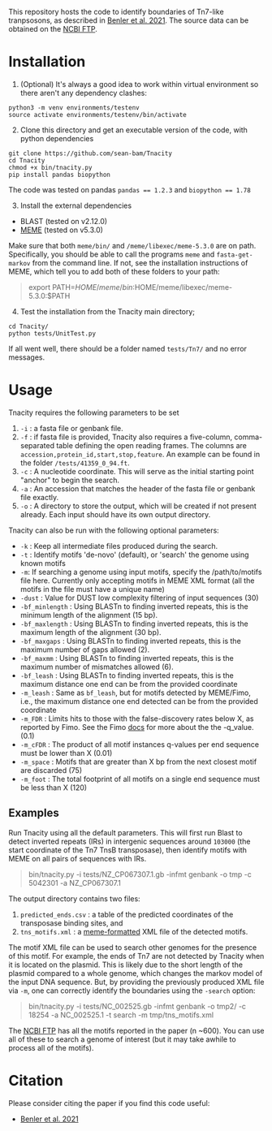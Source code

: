 This repository hosts the code to identify boundaries of Tn7-like tranpsosons, as described in [Benler et al. 2021](https://doi.org/10.1101/2021.08.23.457393). The source data can be obtained on the [NCBI FTP](https://ftp.ncbi.nih.gov/pub/yutinn/benler_2021/Tn7/source_data/).

# Installation

1. (Optional) It's always a good idea to work within virtual environment so there aren't any dependency clashes:
```
python3 -m venv environments/testenv
source activate environments/testenv/bin/activate
```

2. Clone this directory and get an executable version of the code, with python dependencies
```
git clone https://github.com/sean-bam/Tnacity 
cd Tnacity
chmod +x bin/tnacity.py
pip install pandas biopython
```

The code was tested on pandas `pandas == 1.2.3` and `biopython == 1.78`

3. Install the external dependencies
 - BLAST (tested on v2.12.0)
 - [MEME](https://meme-suite.org/meme/doc/install.html?man_type=web) (tested  on v5.3.0)

Make sure that both `meme/bin/` and `/meme/libexec/meme-5.3.0` are on path. Specifically, you should be able to call the programs `meme` and `fasta-get-markov` from the command line. If not, see the installation instructions of MEME, which tell you to add both of these folders to your path: 
>export PATH=$HOME/meme/bin:$HOME/meme/libexec/meme-5.3.0:$PATH

4. Test the installation from the Tnacity main directory;
```
cd Tnacity/
python tests/UnitTest.py 
```

If all went well, there should be a folder named `tests/Tn7/` and no error messages.

# Usage

Tnacity requires the following parameters to be set
1. `-i` : a fasta file or genbank file. 
2. `-f` : if fasta file is provided, Tnacity also requires a five-column, comma-separated table defining the open reading frames. The columns are `accession,protein_id,start,stop,feature`. An example can be found in the folder `/tests/41359_0_94.ft`.
3. `-c` : A nucleotide coordinate. This will serve as the initial starting point "anchor" to begin the search.
4. `-a` : An accession that matches the header of the fasta file or genbank file exactly. 
5. `-o` : A directory to store the output, which will be created if not present already. Each input should have its own output directory.

Tnacity can also be run with the following optional parameters:
 - `-k` : Keep all intermediate files produced during the search.
 - `-t` : Identify motifs 'de-novo' (default), or 'search' the genome using known motifs 
 - `-m`: If searching a genome using input motifs, specify the /path/to/motifs file here. Currently only accepting motifs in MEME XML format (all the motifs in the file must have a unique name)
 - `-dust` : Value for DUST low complexity filtering of input sequences (30)
 - `-bf_minlength` : Using BLASTn to finding inverted repeats, this is the minimum length of the alignment (15 bp).
 - `-bf_maxlength` : Using BLASTn to finding inverted repeats, this is the maximum length of the alignment (30 bp).
  - `-bf_maxgaps` : Using BLASTn to finding inverted repeats, this is the maximum number of gaps allowed (2).
  - `-bf_maxmm` : Using BLASTn to finding inverted repeats, this is the maximum number of mismatches allowed (6).
  - `-bf_leash` : Using BLASTn to finding inverted repeats, this is the maximum distance one end can be from the provided coordinate
  - `-m_leash` : Same as `bf_leash`, but for motifs detected by MEME/Fimo, i.e., the maximum distance one end detected can be from the provided coordinate
  - `-m_FDR` : Limits hits to those with the false-discovery rates below X, as reported by Fimo. See the Fimo [docs](https://meme-suite.org/meme/doc/fimo.html?man_type=web) for more about the the -q_value. (0.1)
  - `-m_cFDR` : The product of all motif instances q-values per end sequence must be lower than X (0.01)
  - `-m_space` : Motifs that are greater than X bp from the next closest motif are discarded (75)
  - `-m_foot` : The total footprint of all motifs on a single end sequence must be less than X (120)

## Examples 

Run Tnacity using all the default parameters. This will first run Blast to detect inverted repeats (IRs) in intergenic sequences around `103000` (the start coordinate of the Tn7 TnsB transposase), then identify motifs with MEME on all pairs of sequences with IRs. 
>bin/tnacity.py -i tests/NZ_CP067307.1.gb -infmt genbank -o tmp -c 5042301 -a NZ_CP067307.1

The output directory contains two files: 
1. `predicted_ends.csv` : a table of the predicted coordinates of the transposase binding sites, and 
2. `tns_motifs.xml` : a [meme-formatted](meme-suite.org/meme/doc/meme-format.html?man_type=web) XML file of the detected motifs. 

The motif XML file can be used to search other genomes for the presence of this motif. For example, the ends of Tn7 are not detected by Tnacity when it is located on the plasmid. This is likely due to the short length of the plasmid compared to a whole genome, which changes the markov model of the input DNA sequence. But, by providing the previously produced XML file via `-m`, one can correctly identify the boundaries using the `-search` option:
>bin/tnacity.py -i tests/NC_002525.gb -infmt genbank -o tmp2/ -c 18254 -a NC_002525.1 -t search -m tmp/tns_motifs.xml 

The [NCBI FTP](https://ftp.ncbi.nih.gov/pub/yutinn/benler_2021/Tn7/source_data/) has all the motifs reported in the paper (n ~600). You can use all of these to search a genome of interest (but it may take awhile to process all of the motifs).

# Citation
Please consider citing the paper if you find this code useful:
 - [Benler et al. 2021](https://doi.org/10.1101/2021.08.23.457393)
